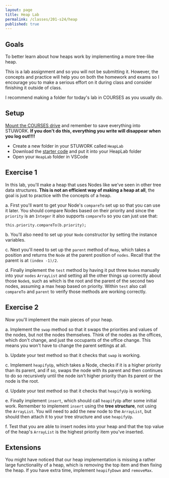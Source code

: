 ```yaml
---
layout: page
title: Heap Lab
permalink: /classes/201-s24/heap
published: true
---
```


## Goals
To better learn about how heaps work by implementing a more tree-like heap.

This is a lab assignment and so you will not be submitting it.
However, the concepts and practice will help you on both the homework and exams so I encourage you to make a serious effort on it during class and consider finishing it outside of class.

I recommend making a folder for today's lab in COURSES as you usually do.
## Setup
[Mount the COURSES drive](getting-started) and remember to save everything into STUWORK. **If you don't do this, everything you write will disappear when you log out!!!!**
* Create a new folder in your STUWORK called `HeapLab`
* Download the [starter code](/classes/201-f21/Heap.java) and put it into your HeapLab folder
* Open your `HeapLab` folder in VSCode


## Exercise 1
In this lab, you'll make a heap that uses Nodes like we've seen in other tree data structures. **This is not an efficient way of making a heap at all**, the goal is just to practice with the concepts of a heap.

a. First you'll want to get your Node's `compareTo` set up so that you can use it later. You should compare Nodes based on their priority and since the `priority` is an `Integer` it also supports `compareTo` so you can just use that:
```
this.priority.compareTo(b.priority);
```

b. You'll also need to set up your `Node` constructor by setting the instance variables.

c. Next you'll need to set up the `parent` method of `Heap`, which takes a position and returns the `Node` at the parent position of `nodes`. Recall that the parent is at `(index -1)/2`.

d. Finally implement the `test` method by having it put three `Node`s manually into your `nodes` `ArrayList` and setting all the other things up correctly about those `Node`s, such as which is the root and the parent of the second two nodes, assuming a max heap based on priority. Within `test` also call `compareTo` and `parent` to verify those methods are working correctly.

## Exercise 2
Now you'll implement the main pieces of your heap.

a. Implement the `swap` method so that it swaps the priorities and values of the nodes, but not the nodes themselves. Think of the nodes as the offices, which don't change, and just the occupants of the office change. This means you won't have to change the parent settings at all.

b. Update your test method so that it checks that `swap` is working.

c. Implement `heapifyUp`, which takes a Node, checks if it is a higher priority than its parent, and if so, swaps the node with its parent and then continues to do so recursively until the node isn't higher priority than its parent or the node is the root.

d. Update your test method so that it checks that `heapifyUp` is working.

e. Finally implement `insert`, which should call `heapifyUp` after some initial work. Remember to implement `insert` using the **tree structure**, not using the `ArrayList`. You will need to add the new node to the `ArrayList`, but should then attach it to your tree structure and use `heapifyUp`.

f. Test that you are able to insert nodes into your heap and that the top value of the heap's `ArrayList` is the highest priority item you've inserted.

## Extensions
You might have noticed that our heap implementation is missing a rather large functionality of a heap, which is removing the top item and then fixing the heap. If you have extra time, implement `heapifyDown` and `removeMax`.


